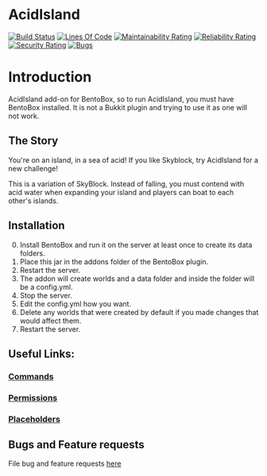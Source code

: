 AcidIsland
==========
[![Build Status](https://ci.codemc.org/buildStatus/icon?job=BentoBoxWorld/AcidIsland)](https://ci.codemc.org/job/BentoBoxWorld/job/AcidIsland/)
[![Lines Of Code](https://sonarcloud.io/api/project_badges/measure?project=world.bentobox%3Aacidisland&metric=ncloc)](https://sonarcloud.io/component_measures?id=world.bentobox%3Aacidisland&metric=ncloc)
[![Maintainability Rating](https://sonarcloud.io/api/project_badges/measure?project=world.bentobox%3Aacidisland&metric=sqale_rating)](https://sonarcloud.io/component_measures?id=world.bentobox%3Aacidisland&metric=Maintainability)
[![Reliability Rating](https://sonarcloud.io/api/project_badges/measure?project=world.bentobox%3Aacidisland&metric=reliability_rating)](https://sonarcloud.io/component_measures?id=world.bentobox%3Aacidisland&metric=Reliability)
[![Security Rating](https://sonarcloud.io/api/project_badges/measure?project=world.bentobox%3Aacidisland&metric=security_rating)](https://sonarcloud.io/component_measures?id=world.bentobox%3Aacidisland&metric=Security)
[![Bugs](https://sonarcloud.io/api/project_badges/measure?project=world.bentobox%3Aacidisland&metric=bugs)](https://sonarcloud.io/project/issues?id=world.bentobox%3Aacidisland&resolved=false&types=BUG)

# Introduction
AcidIsland add-on for BentoBox, so to run AcidIsland, you must have BentoBox installed. It is not a Bukkit plugin and trying to use it as one will not work.


## The Story
You're on an island, in a sea of acid! If you like Skyblock, try AcidIsland for a new challenge!

This is a variation of SkyBlock. Instead of falling, you must contend with acid water when expanding your island and players can boat to each other's islands.

## Installation

0. Install BentoBox and run it on the server at least once to create its data folders.
1. Place this jar in the addons folder of the BentoBox plugin.
2. Restart the server.
3. The addon will create worlds and a data folder and inside the folder will be a config.yml.
4. Stop the server.
5. Edit the config.yml how you want.
6. Delete any worlds that were created by default if you made changes that would affect them.
7. Restart the server.


## Useful Links:
### [Commands](/AcidIsland/wiki/commands)
### [Permissions](/AcidIsland/wiki/permissions)
### [Placeholders](/AcidIsland/wiki/placeholders)

## Bugs and Feature requests
File bug and feature requests [here](https://github.com/BentoBoxWorld/AcidIsland/issues)
